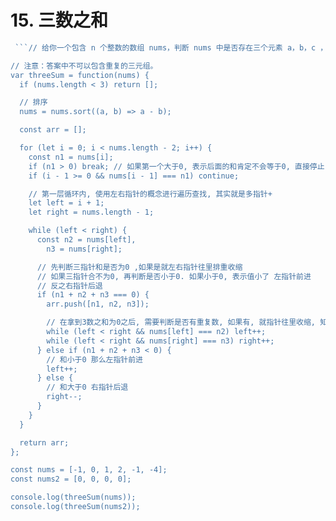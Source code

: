 # 15. 三数之和

```js
 ```// 给你一个包含 n 个整数的数组 nums，判断 nums 中是否存在三个元素 a，b，c ，使得 a + b + c = 0 ？请你找出所有和为 0 且不重复的三元组。

// 注意：答案中不可以包含重复的三元组。
var threeSum = function(nums) {
  if (nums.length < 3) return [];

  // 排序
  nums = nums.sort((a, b) => a - b);

  const arr = [];

  for (let i = 0; i < nums.length - 2; i++) {
    const n1 = nums[i];
    if (n1 > 0) break; // 如果第一个大于0, 表示后面的和肯定不会等于0, 直接停止
    if (i - 1 >= 0 && nums[i - 1] === n1) continue;

    // 第一层循环内, 使用左右指针的概念进行遍历查找, 其实就是多指针+
    let left = i + 1;
    let right = nums.length - 1;

    while (left < right) {
      const n2 = nums[left],
        n3 = nums[right];

      // 先判断三指针和是否为0 ,如果是就左右指针往里排重收缩
      // 如果三指针合不为0, 再判断是否小于0. 如果小于0, 表示值小了 左指针前进
      // 反之右指针后退
      if (n1 + n2 + n3 === 0) {
        arr.push([n1, n2, n3]);

        // 在拿到3数之和为0之后, 需要判断是否有重复数, 如果有, 就指针往里收缩, 知道没有相等的树
        while (left < right && nums[left] === n2) left++;
        while (left < right && nums[right] === n3) right++;
      } else if (n1 + n2 + n3 < 0) {
        // 和小于0 那么左指针前进
        left++;
      } else {
        // 和大于0 右指针后退
        right--;
      }
    }
  }

  return arr;
};

const nums = [-1, 0, 1, 2, -1, -4];
const nums2 = [0, 0, 0, 0];

console.log(threeSum(nums));
console.log(threeSum(nums2));
